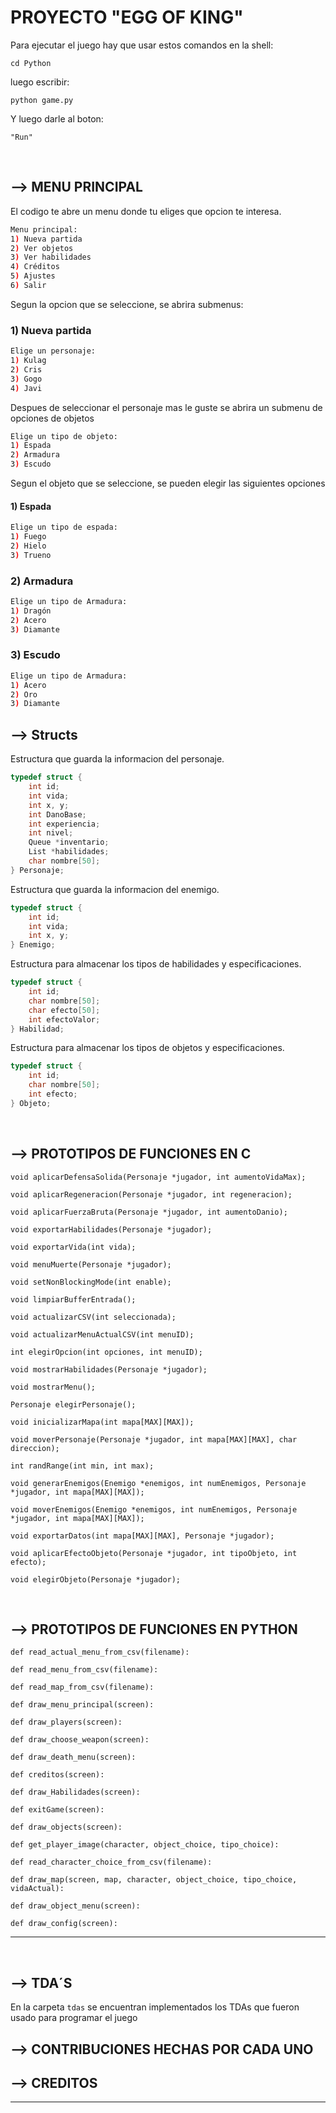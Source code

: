# PROYECTO "EGG OF KING"

Para ejecutar el juego hay que usar estos comandos en la shell:
````console
cd Python
````

luego escribir:
````console
python game.py
````

Y luego darle al boton:
````console
"Run"
````

<br>


## --> MENU PRINCIPAL

El codigo te abre un menu donde tu eliges que opcion te interesa.
````bash
Menu principal:
1) Nueva partida
2) Ver objetos
3) Ver habilidades
4) Créditos
5) Ajustes
6) Salir
````

Segun la opcion que se seleccione, se abrira submenus:
### 1) Nueva partida
````bash
Elige un personaje:
1) Kulag
2) Cris
3) Gogo
4) Javi
````
Despues de seleccionar el personaje mas le guste se abrira un submenu de opciones de objetos
````bash
Elige un tipo de objeto:
1) Espada
2) Armadura
3) Escudo
````
Segun el objeto que se seleccione, se pueden elegir las siguientes opciones

#### 1) Espada
````bash
Elige un tipo de espada:
1) Fuego
2) Hielo
3) Trueno
````
### 2) Armadura
````bash
Elige un tipo de Armadura:
1) Dragón
2) Acero
3) Diamante
````
### 3) Escudo
````bash
Elige un tipo de Armadura:
1) Acero
2) Oro 
3) Diamante
````

## --> Structs

Estructura que guarda la informacion del personaje.
````c
typedef struct {
    int id;
    int vida;
    int x, y;
    int DanoBase;
    int experiencia;
    int nivel;
    Queue *inventario;
    List *habilidades;
    char nombre[50];
} Personaje;
````

Estructura que guarda la informacion del enemigo.
````c
typedef struct {
    int id;
    int vida;
    int x, y;
} Enemigo;
````

Estructura para almacenar los tipos de habilidades y especificaciones.
````c
typedef struct {
    int id;
    char nombre[50];
    char efecto[50];
    int efectoValor;
} Habilidad;
````

Estructura para almacenar los tipos de objetos y especificaciones.
````c
typedef struct {
    int id;
    char nombre[50];
    int efecto;
} Objeto;

````
<br>



## --> PROTOTIPOS DE FUNCIONES EN C

`void aplicarDefensaSolida(Personaje *jugador, int aumentoVidaMax);`

`void aplicarRegeneracion(Personaje *jugador, int regeneracion);`

`void aplicarFuerzaBruta(Personaje *jugador, int aumentoDanio);`

`void exportarHabilidades(Personaje *jugador);`

`void exportarVida(int vida);`

`void menuMuerte(Personaje *jugador);`

`void setNonBlockingMode(int enable);`

`void limpiarBufferEntrada();`

`void actualizarCSV(int seleccionada);`

`void actualizarMenuActualCSV(int menuID);`

`int elegirOpcion(int opciones, int menuID);`

`void mostrarHabilidades(Personaje *jugador);`

`void mostrarMenu();`

`Personaje elegirPersonaje();`

`void inicializarMapa(int mapa[MAX][MAX]);`

`void moverPersonaje(Personaje *jugador, int mapa[MAX][MAX], char direccion);`

`int randRange(int min, int max);`

`void generarEnemigos(Enemigo *enemigos, int numEnemigos, Personaje *jugador, int mapa[MAX][MAX]);`

`void moverEnemigos(Enemigo *enemigos, int numEnemigos, Personaje *jugador, int mapa[MAX][MAX]);`

`void exportarDatos(int mapa[MAX][MAX], Personaje *jugador);`

`void aplicarEfectoObjeto(Personaje *jugador, int tipoObjeto, int efecto);`

`void elegirObjeto(Personaje *jugador);`

<br>

## --> PROTOTIPOS DE FUNCIONES EN PYTHON

`def read_actual_menu_from_csv(filename):`

`def read_menu_from_csv(filename):`

`def read_map_from_csv(filename):`

`def draw_menu_principal(screen):`

`def draw_players(screen):`

`def draw_choose_weapon(screen):`

`def draw_death_menu(screen):`

`def creditos(screen):`

`def draw_Habilidades(screen):`

`def exitGame(screen):`

`def draw_objects(screen):`

`def get_player_image(character, object_choice, tipo_choice):`

`def read_character_choice_from_csv(filename):`

`def draw_map(screen, map, character, object_choice, tipo_choice, vidaActual):`

`def draw_object_menu(screen):`

`def draw_config(screen):`

<hr>

<br>

## --> TDA´S
En la carpeta `tdas` se encuentran implementados los TDAs que fueron usado para programar el juego 

## --> CONTRIBUCIONES HECHAS POR CADA UNO

## --> CREDITOS  
<hr>
<br>
